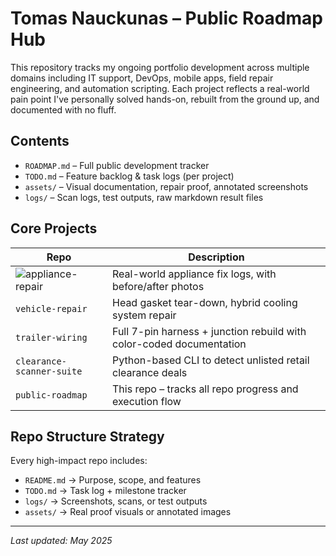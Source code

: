 # Tomas Nauckunas – Public Roadmap Hub

This repository tracks my ongoing portfolio development across multiple domains including IT support, DevOps, mobile apps, field repair engineering, and automation scripting. Each project reflects a real-world pain point I've personally solved hands-on, rebuilt from the ground up, and documented with no fluff.

## Contents

- `ROADMAP.md` – Full public development tracker
- `TODO.md` – Feature backlog & task logs (per project)
- `assets/` – Visual documentation, repair proof, annotated screenshots
- `logs/` – Scan logs, test outputs, raw markdown result files

## Core Projects

| Repo | Description |
|------|-------------|
| ![appliance-repair](https://github.com/tnauckunas/sempre-health-qa-support-log) | Real-world appliance fix logs, with before/after photos |
| `vehicle-repair` | Head gasket tear-down, hybrid cooling system repair |
| `trailer-wiring` | Full 7-pin harness + junction rebuild with color-coded documentation |
| `clearance-scanner-suite` | Python-based CLI to detect unlisted retail clearance deals |
| `public-roadmap` | This repo – tracks all repo progress and execution flow |

## Repo Structure Strategy

Every high-impact repo includes:

- `README.md` → Purpose, scope, and features
- `TODO.md` → Task log + milestone tracker
- `logs/` → Screenshots, scans, or test outputs
- `assets/` → Real proof visuals or annotated images

---

_Last updated: May 2025_

